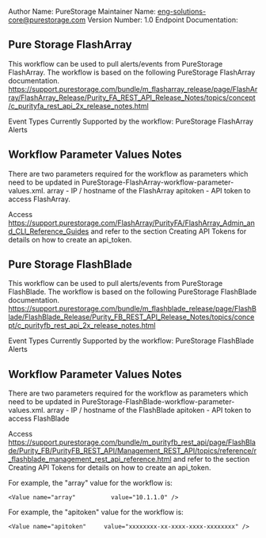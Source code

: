 Author Name: PureStorage 
Maintainer Name: eng-solutions-core@purestorage.com
Version Number: 1.0
Endpoint Documentation:
## Pure Storage FlashArray
This workflow can be used to pull alerts/events from PureStorage FlashArray.
The workflow is based on the following PureStorage FlashArray documentation.
https://support.purestorage.com/bundle/m_flasharray_release/page/FlashArray/FlashArray_Release/Purity_FA_REST_API_Release_Notes/topics/concept/c_purityfa_rest_api_2x_release_notes.html

Event Types Currently Supported by the workflow: PureStorage FlashArray Alerts

## Workflow Parameter Values Notes
There are two parameters required for the workflow as parameters which need to be updated in PureStorage-FlashArray-workflow-parameter-values.xml. 
array - IP / hostname of the FlashArray
apitoken - API token to access FlashArray.  

Access https://support.purestorage.com/FlashArray/PurityFA/FlashArray_Admin_and_CLI_Reference_Guides and refer to the section Creating API Tokens for details on how to create an api_token.


## Pure Storage FlashBlade
This workflow can be used to pull alerts/events from PureStorage FlashBlade.
The workflow is based on the following PureStorage FlashBlade documentation.
https://support.purestorage.com/bundle/m_flashblade_release/page/FlashBlade/FlashBlade_Release/Purity_FB_REST_API_Release_Notes/topics/concept/c_purityfb_rest_api_2x_release_notes.html

Event Types Currently Supported by the workflow: PureStorage FlashBlade Alerts

## Workflow Parameter Values Notes
There are two parameters required for the workflow as parameters which need to be updated in PureStorage-FlashBlade-workflow-parameter-values.xml. 
array - IP / hostname of the FlashBlade
apitoken - API token to access FlashBlade

Access https://support.purestorage.com/bundle/m_purityfb_rest_api/page/FlashBlade/Purity_FB/PurityFB_REST_API/Management_REST_API/topics/reference/r_flashblade_management_rest_api_reference.html  and refer to the section Creating API Tokens for details on how to create an api_token.

For example, the "array" value for the workflow is:
 ```
<Value name="array"          value="10.1.1.0" />
```
For example, the "apitoken" value for the workflow is:
```
<Value name="apitoken"     value="xxxxxxxx-xx-xxxx-xxxx-xxxxxxxx" />
```



 
